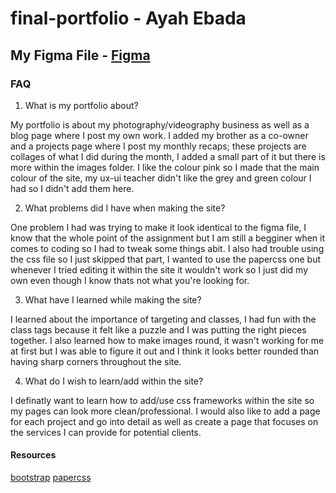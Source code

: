 # final-portfolio - Ayah Ebada

## My Figma File - [Figma](https://www.figma.com/file/SotrPjDCmxg9UcGL8b1XPT/ebada_ayah_prototype?type=design&node-id=35%3A169&mode=design&t=xRTHcnf8wWOrQTGH-1)

### FAQ

1. What is my portfolio about?

My portfolio is about my photography/videography business as well as a blog page where I post my own work. I added my brother as a co-owner and a projects page where I post my monthly recaps; these projects are collages of what I did during the month, I added a small part of it but there is more within the images folder. I like the colour pink so I made that the main colour of the site, my ux-ui teacher didn't like the grey and green colour I had so I didn't add them here.

2. What problems did I have when making the site?

One problem I had was trying to make it look identical to the figma file, I know that the whole point of the assignment but I am still a begginer when it comes to coding so I had to tweak some things abit. I also had trouble using the css file so I just skipped that part, I wanted to use the papercss one but whenever I tried editing it within the site it wouldn't work so I just did my own even though I know thats not what you're looking for.

3. What have I learned while making the site?

I learned about the importance of targeting and classes, I had fun with the class tags because it felt like a puzzle and I was putting the right pieces together. I also learned how to make images round, it wasn't working for me at first but I was able to figure it out and I think it looks better rounded than having sharp corners throughout the site. 

4. What do I wish to learn/add within the site?

I definatly want to learn how to add/use css frameworks within the site so my pages can look more clean/professional. I would also like to add a page for each project and go into detail as well as create a page that focuses on the services I can provide for potential clients. 

#### Resources

[bootstrap](https://getbootstrap.com/)
[papercss](https://www.getpapercss.com/)
